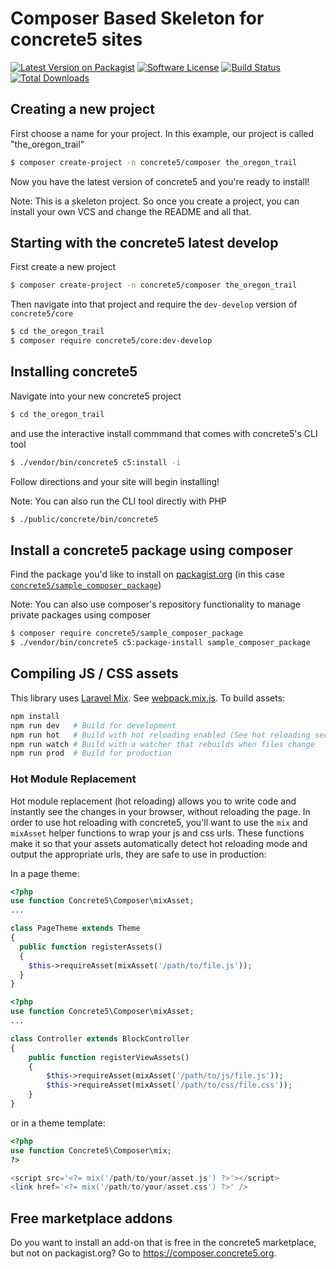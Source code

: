 # Composer Based Skeleton for concrete5 sites

[![Latest Version on Packagist][ico-version]][link-packagist]
[![Software License][ico-license]](LICENSE.txt)
[![Build Status][ico-travis]][link-travis]
[![Total Downloads][ico-downloads]][link-downloads]

## Creating a new project

First choose a name for your project. In this example, our project is called "the_oregon_trail"

```bash
$ composer create-project -n concrete5/composer the_oregon_trail
```

Now you have the latest version of concrete5 and you're ready to install!

Note: This is a skeleton project. So once you create a project, you can install your own VCS and change the README and all that.

## Starting with the concrete5 latest develop

First create a new project
```bash
$ composer create-project -n concrete5/composer the_oregon_trail
```

Then navigate into that project and require the `dev-develop` version of `concrete5/core`
```bash
$ cd the_oregon_trail
$ composer require concrete5/core:dev-develop
```

## Installing concrete5

Navigate into your new concrete5 project

```bash
$ cd the_oregon_trail
```

and use the interactive install commmand that comes with concrete5's CLI tool

```bash
$ ./vendor/bin/concrete5 c5:install -i
```
Follow directions and your site will begin installing!


Note: You can also run the CLI tool directly with PHP

```bash
$ ./public/concrete/bin/concrete5
```

## Install a concrete5 package using composer

Find the package you'd like to install on [packagist.org](https://packagist.org) (in this case [`concrete5/sample_composer_package`](https://packagist.org/packages/concrete5/sample_composer_package))

Note: You can also use composer's repository functionality to manage private packages using composer

```bash
$ composer require concrete5/sample_composer_package
$ ./vendor/bin/concrete5 c5:package-install sample_composer_package
```

## Compiling JS / CSS assets
This library uses [Laravel Mix][link-mix]. See [webpack.mix.js][link-webpack-mix-file].
To build assets:

```bash
npm install
npm run dev   # Build for development
npm run hot   # Build with hot reloading enabled (See hot reloading section)
npm run watch # Build with a watcher that rebuilds when files change
npm run prod  # Build for production
```

### Hot Module Replacement
Hot module replacement (hot reloading) allows you to write code and instantly see the changes in your browser, without reloading the page.
In order to use hot reloading with concrete5, you'll want to use the `mix` and `mixAsset` helper functions to wrap your
js and css urls. These functions make it so that your assets automatically detect hot reloading mode and output the
appropriate urls, they are safe to use in production:

In a page theme:
```php
<?php
use function Concrete5\Composer\mixAsset;
...

class PageTheme extends Theme
{
  public function registerAssets()
  {
    $this->requireAsset(mixAsset('/path/to/file.js'));
  }
}
```

```php
<?php
use function Concrete5\Composer\mixAsset;
...

class Controller extends BlockController
{
    public function registerViewAssets()
    {
        $this->requireAsset(mixAsset('/path/to/js/file.js'));
        $this->requireAsset(mixAsset('/path/to/css/file.css'));
    }
}
```
or in a theme template:
```php
<?php
use function Concrete5\Composer\mix;
?>

<script src='<?= mix('/path/to/your/asset.js') ?>'></script>
<link href='<?= mix('/path/to/your/asset.css') ?>' />
```

## Free marketplace addons

Do you want to install an add-on that is free in the concrete5 marketplace, but not on packagist.org? Go to https://composer.concrete5.org.

[ico-version]: https://img.shields.io/packagist/v/concrete5/composer.svg?style=flat-square
[ico-license]: https://img.shields.io/badge/license-MIT-brightgreen.svg?style=flat-square
[ico-travis]: https://img.shields.io/travis/concrete5/composer/master.svg?style=flat-square
[ico-downloads]: https://img.shields.io/packagist/dt/concrete5/composer.svg?style=flat-square

[link-packagist]: https://packagist.org/packages/concrete5/composer
[link-travis]: https://travis-ci.org/concrete5/composer
[link-downloads]: https://packagist.org/packages/concrete5/composer
[link-mix]: https://laravel.com/docs/5.5/mix
[link-webpack-mix-file]: ./webpack.mix.js

